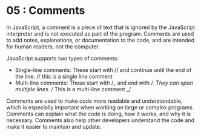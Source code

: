 # 05 : Comments

In JavaScript, a comment is a piece of text that is ignored by the JavaScript interpreter and is not executed as part of the program. Comments are used to add notes, explanations, or documentation to the code, and are intended for human readers, not the computer.

JavaScript supports two types of comments:

- Single-line comments: These start with // and continue until the end of the line.
  // this is a single line comment
- Multi-line comments: These start with /_ and end with _/. They can span multiple lines.
  /_
  This is a
  multi-line comment
  _/

Comments are used to make code more readable and understandable, which is especially important when working on large or complex programs. Comments can explain what the code is doing, how it works, and why it is necessary. Comments also help other developers understand the code and make it easier to maintain and update.
